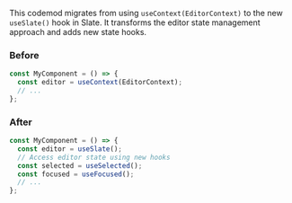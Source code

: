 



This codemod migrates from using `useContext(EditorContext)` to the new `useSlate()` hook in Slate. It transforms the editor state management approach and adds new state hooks.
 
### Before

```ts
const MyComponent = () => {
  const editor = useContext(EditorContext);
  // ...
};
```

### After

```ts
const MyComponent = () => {
  const editor = useSlate();
  // Access editor state using new hooks
  const selected = useSelected();
  const focused = useFocused();
  // ...
};
```

